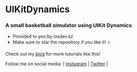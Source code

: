 # UIKitDynamics
### A small basketball simulator using UIKit Dynamics

* Provided to you by iosdev.kz 
* Make sure to star the repository if you like it! :star:

Check out my [blog](https://iosdev.kz) for more tutorials like this! 

Follow me on social media: | [Instagram](https://instagram.com/iosdev.kz) | [Twitter](https://twitter.com/metahdev) |

